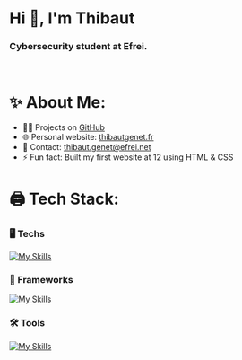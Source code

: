 <h1>Hi 👋, I'm Thibaut</h1>  
<h3>Cybersecurity student at Efrei.</h3>  
<br>  

# ✨ About Me:  
- 👨‍💻 Projects on [GitHub](https://github.com/thibautgnt)  
- 🌐 Personal website: [thibautgenet.fr](https://thibautgenet.fr)  
- 📧 Contact: thibaut.genet@efrei.net  
- ⚡ Fun fact: Built my first website at 12 using HTML & CSS  

# 🖨️ Tech Stack:

### 🖥️ Techs  
[![My Skills](https://skillicons.dev/icons?i=js,html,css,python,php,c,cpp,mysql,postgres,java,markdown)]()  

### 🚀 Frameworks  
[![My Skills](https://skillicons.dev/icons?i=react,angular,vue,nodejs,tailwind,bootstrap)]()  

### 🛠️ Tools  
[![My Skills](https://skillicons.dev/icons?i=docker,git,github,linux,nginx,npm,figma,ps,ai,notion,vscode,webstorm,raspberrypi)]()  
